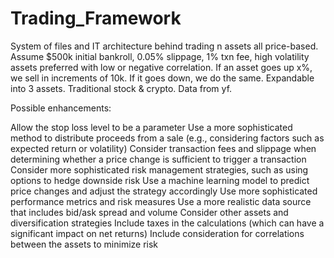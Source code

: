 # Trading_Framework
System of files and IT architecture behind trading n assets all price-based. Assume $500k initial bankroll, 0.05% slippage, 1% txn fee, high volatility assets preferred with low or negative correlation. If an asset goes up x%, we sell in increments of 10k. If it goes down, we do the same. Expandable into 3 assets. Traditional stock & crypto. Data from yf.

Possible enhancements:

Allow the stop loss level to be a parameter
Use a more sophisticated method to distribute proceeds from a sale (e.g., considering factors such as expected return or volatility)
Consider transaction fees and slippage when determining whether a price change is sufficient to trigger a transaction
Consider more sophisticated risk management strategies, such as using options to hedge downside risk
Use a machine learning model to predict price changes and adjust the strategy accordingly
Use more sophisticated performance metrics and risk measures
Use a more realistic data source that includes bid/ask spread and volume
Consider other assets and diversification strategies
Include taxes in the calculations (which can have a significant impact on net returns)
Include consideration for correlations between the assets to minimize risk
